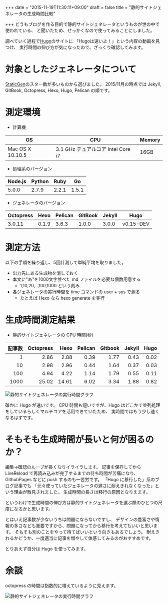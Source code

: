 +++
date = "2015-11-19T11:30:11+09:00"
draft = false
title = "静的サイトジェネレータの生成時間比較"

+++
どうもブログを作る目的で静的サイトジェネレータというものが世の中で使われている、
と聞いたため、せっかくなので使ってみることにしました。

調べていく過程で[Hugo](https://gohugo.io/overview/introduction/)のサイトに
「Hugoは速いよ！」という内容の動画を見つけ、
実行時間の伸び方が気になったので、ざっくり確認してみます。

# 対象としたジェネレータについて

[StaticGen](https://www.staticgen.com/)のスター数が多いものから選びました。
2015/11月の時点では Jekyll, GitBook, Octopress, Hexo, Hugo, Pelican の順です。

# 測定環境

* 計算機

| OS | CPU | Memory |
|----|-----|--------|
| Mac OS X 10.10.5 | 3.1 GHz デュアルコア Intel Core i7 | 16GB |

* 処理系のバージョン

| Node.js | Python | Ruby  | Go    |
|---------|--------|-------|-------|
|   5.0.0 |  2.7.9 | 2.2.1 | 1.5.1 |

* ジェネレータのバージョン

| Octopress | Hexo  | Pelican | GitBook | Jekyll | Hugo      |
|-----------|-------|---------|---------|--------|-----------|
|  3.0.11   | 0.1.9 | 3.6.3   | 1.0.0   | 3.0.0  | v0.15-DEV |

# 測定方法

以下の手順を繰り返し、5回計測して単純平均を取りました。

* 出力先にある生成物を消しておく
* 本文に"あ"を1000文字並べた md ファイルを必要な個数用意する
  * 1,10,20,..,100,1000 という刻み
* 各ジェネレータの実行時間を time コマンドの user + sys で測る
  * たとえば Hexo なら hexo generate を実行

# 生成時間測定結果

* 静的サイトジェネレータの CPU 時間(秒)

| 記事数 | Octopress | Hexo  | Pelican | Gitbook | Jekyll | Hugo  |
|------:|----------:|------:|--------:|---------:| ------:|-----:|
|    1  |      2.86 |  2.88 |    0.39 |  1.77    |   0.43 | 0.02 |
|   10  |      2.98 |  2.96 |    0.44 |  1.64    |   0.37 | 0.03 |
|  100  |      4.94 |  4.22 |    1.14 |  1.79    |   0.55 | 0.11 |
| 1000  |     25.02 | 14.61 |    6.02 |  3.34    |   1.88 | 0.82 |

![静的サイトジェネレータの実行時間グラフ](/img/staticSiteGeneratorComparison.png)

確かに Hugo が速いです。
CPU 時間も短いですが、Hugo はどこかで並列処理をしているらしくマルチコアを活用できていたため、
実時間ではもう少し速くなるはずです。

# そもそも生成時間が長いと何が困るのか？

編集→確認のループが長くなりイライラします。
記事を保存してから LiveReload で再読み込みが完了するまでの待ち時間が苦痛になり、
GithubPages などに push するのも一苦労です。
「Hugo に移行した」系のブログ記事でも
「元々使っていたジェネレータの遅さに耐えきれなくなった」という理由が散見されました。
生成時間の長さは移行の原因となりえます。

というわけで生成時間の伸び方は静的サイトジェネレータを選ぶ際のひとつの尺度になるかと思います。

とはいえ記事数が少ないうちは問題にならないですし、
デザインの豊富さや情報の多さなども重要ですから、問題になってから移行を考えてもいいと思います。
そもそも別のことをやって待てばいいという向きもあるでしょう。
耐えきれるかどうか、一度適当に記事を増やして体感してみるのがおすすめです。

とりあえず自分は Hugo を使ってみます。

# 余談

octopress の時間は指数的に増えているように見えます。

![静的サイトジェネレータの実行時間グラフ](/img/staticSiteGeneratorComparison-5000.png)

<!-- 10000 記事では Hugo のサーバが起動しませんでした。 -->

<!-- ``` -->
<!-- ERROR: 2015/11/16 Error: listen tcp 127.0.0.1:1313: socket: too many open files in system -->
<!-- ``` -->
